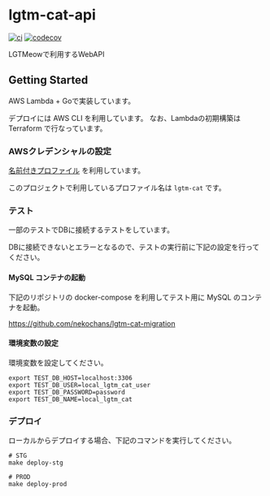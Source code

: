 # lgtm-cat-api
[![ci](https://github.com/nekochans/lgtm-cat-api/actions/workflows/ci.yml/badge.svg)](https://github.com/nekochans/lgtm-cat-api/actions/workflows/ci.yml)
[![codecov](https://codecov.io/gh/nekochans/lgtm-cat-api/branch/main/graph/badge.svg?token=BCZABFS4P0)](https://codecov.io/gh/nekochans/lgtm-cat-api)

LGTMeowで利用するWebAPI

## Getting Started

AWS Lambda + Goで実装しています。

デプロイには AWS CLI を利用しています。 なお、Lambdaの初期構築は Terraform で行なっています。

### AWSクレデンシャルの設定

[名前付きプロファイル](https://docs.aws.amazon.com/ja_jp/cli/latest/userguide/cli-configure-profiles.html) を利用しています。

このプロジェクトで利用しているプロファイル名は `lgtm-cat` です。

### テスト

一部のテストでDBに接続するテストをしています。

DBに接続できないとエラーとなるので、テストの実行前に下記の設定を行ってください。

#### MySQL コンテナの起動
下記のリポジトリの docker-compose を利用してテスト用に MySQL のコンテナを起動。

https://github.com/nekochans/lgtm-cat-migration

#### 環境変数の設定
環境変数を設定してください。

```
export TEST_DB_HOST=localhost:3306
export TEST_DB_USER=local_lgtm_cat_user
export TEST_DB_PASSWORD=password
export TEST_DB_NAME=local_lgtm_cat
```

### デプロイ
ローカルからデプロイする場合、下記のコマンドを実行してください。

```
# STG
make deploy-stg

# PROD
make deploy-prod
```
